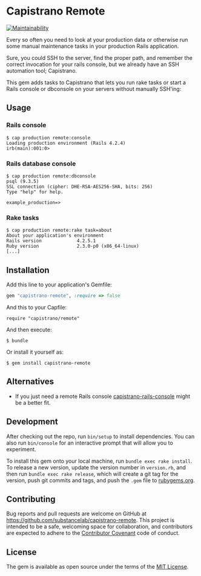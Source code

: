 # Capistrano Remote

[![Maintainability](https://api.codeclimate.com/v1/badges/c69e3398c8ea206d3876/maintainability)](https://codeclimate.com/github/substancelab/capistrano-remote/maintainability)

Every so often you need to look at your production data or otherwise run some manual maintenance tasks in your production Rails application.

Sure, you could SSH to the server, find the proper path, and remember the correct invocation for your rails console, but we already have an SSH automation tool; Capistrano.

This gem adds tasks to Capistrano that lets you run rake tasks or start a Rails console or dbconsole on your servers without manually SSH'ing:

## Usage

### Rails console

    $ cap production remote:console
    Loading production environment (Rails 4.2.4)
    irb(main):001:0>

### Rails database console

    $ cap production remote:dbconsole
    psql (9.3.5)
    SSL connection (cipher: DHE-RSA-AES256-SHA, bits: 256)
    Type "help" for help.
    
    example_production=>

### Rake tasks

    $ cap production remote:rake task=about
    About your application's environment
    Rails version             4.2.5.1
    Ruby version              2.3.0-p0 (x86_64-linux)
    [...]


## Installation

Add this line to your application's Gemfile:

```ruby
gem "capistrano-remote", :require => false
```

And this to your Capfile:

    require "capistrano/remote"

And then execute:

    $ bundle

Or install it yourself as:

    $ gem install capistrano-remote


## Alternatives

- If you just need a remote Rails console [capistrano-rails-console](https://gitlab.com/ydkn/capistrano-rails-console) might be a better fit.


## Development

After checking out the repo, run `bin/setup` to install dependencies. You can also run `bin/console` for an interactive prompt that will allow you to experiment.

To install this gem onto your local machine, run `bundle exec rake install`. To release a new version, update the version number in `version.rb`, and then run `bundle exec rake release`, which will create a git tag for the version, push git commits and tags, and push the `.gem` file to [rubygems.org](https://rubygems.org).


## Contributing

Bug reports and pull requests are welcome on GitHub at https://github.com/substancelab/capistrano-remote. This project is intended to be a safe, welcoming space for collaboration, and contributors are expected to adhere to the [Contributor Covenant](http://contributor-covenant.org) code of conduct.


## License

The gem is available as open source under the terms of the [MIT License](http://opensource.org/licenses/MIT).

